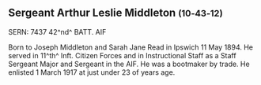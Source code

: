 ## Sergeant Arthur Leslie Middleton <small>(10‑43‑12)</small>

SERN: 7437 42^nd^ BATT. AIF

Born to Joseph Middleton and Sarah Jane Read in Ipswich 11 May 1894. He served in 11^th^ Inft. Citizen Forces and in Instructional Staff as a Staff Sergeant Major and Sergeant in the AIF. He was a bootmaker by trade. He enlisted 1 March 1917 at just under 23 of years age.
